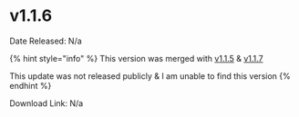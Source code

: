 # v1.1.6

Date Released: N/a

{% hint style="info" %}
This version was merged with [v1.1.5](v1.1.5.md) & [v1.1.7](v1.1.7.md)



This update was not released publicly & I am unable to find this version
{% endhint %}

Download Link: N/a
